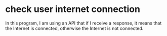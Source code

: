 # check user internet connection
 In this program, I am using an API that if I receive a response, it means that the Internet is connected, otherwise the Internet is not connected.
